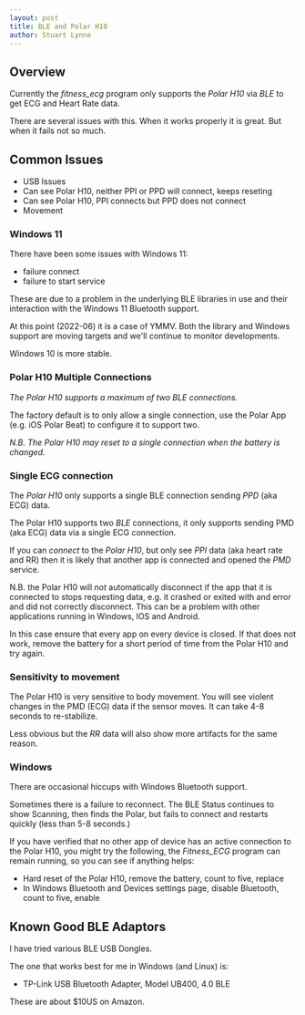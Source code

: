 ```yaml
---
layout: post
title: BLE and Polar H10 
author: Stuart Lynne
---
```

## Overview

Currently the *fitness_ecg* program only supports the *Polar H10* via *BLE* to get
ECG and Heart Rate data.

There are several issues with this. When it works properly it is great. But when it fails not so much.

## Common Issues

- USB Issues
- Can see Polar H10, neither PPI or PPD will connect, keeps reseting
- Can see Polar H10, PPI connects but PPD does not connect
- Movement

### Windows 11

There have been some issues with Windows 11:

- failure connect
- failure to start service

These are due to a problem in the underlying BLE libraries in use and their interaction with
the Windows 11 Bluetooth support.

At this point (2022-06) it is a case of YMMV. Both the library and Windows support are moving targets
and we'll continue to monitor developments. 

Windows 10 is more stable.


### Polar H10 Multiple Connections

*The Polar H10 supports a maximum of two BLE connections.*

The factory default is to only allow a single connection, use the Polar App (e.g. iOS Polar Beat) to configure it to support two.

*N.B. The Polar H10 may reset to a single connection when the battery is changed.*

### Single ECG connection

The *Polar H10* only supports a single BLE connection sending *PPD* (aka ECG) data.

The Polar H10 supports two *BLE* connections, it only supports sending PMD (aka ECG) data via a single ECG connection.

If you can *connect* to the *Polar H10*, but only see *PPI* data (aka heart rate and RR) then it is likely that another app is connected and opened the *PMD*
service.

N.B. the Polar H10 will *not* automatically disconnect if the app that it is connected to stops requesting data, e.g. it crashed or exited with and error and 
did not correctly disconnect. This can be a problem with other applications running in Windows, IOS and Android. 

In this case ensure that every app on every device is closed. If that does not work, remove the battery for a short period of time from the Polar H10
and try again.

### Sensitivity to movement

The Polar H10 is very sensitive to body movement. You will see violent changes in the PMD (ECG) data if the sensor moves. It can take 4-8 seconds
to re-stabilize.

Less obvious but the *RR* data will also show more artifacts for the same reason.

### Windows

There are occasional hiccups with Windows Bluetooth support.

Sometimes there is a failure to reconnect. The BLE Status continues to show Scanning, then finds the Polar, but fails to connect and
restarts quickly (less than 5-8 seconds.)

If you have verified that no other app of device has an active connection to the Polar H10, you might try the following,
the *Fitness_ECG* program can remain running, so you can see if anything helps:

- Hard reset of the Polar H10, remove the battery, count to five, replace
- In Windows Bluetooth and Devices settings page, disable Bluetooth, count to five, enable


## Known Good BLE Adaptors

I have tried various BLE USB Dongles. 

The one that works best for me in Windows (and Linux) is:

 - TP-Link USB Bluetooth Adapter, Model UB400, 4.0 BLE

These are about $10US on Amazon.



